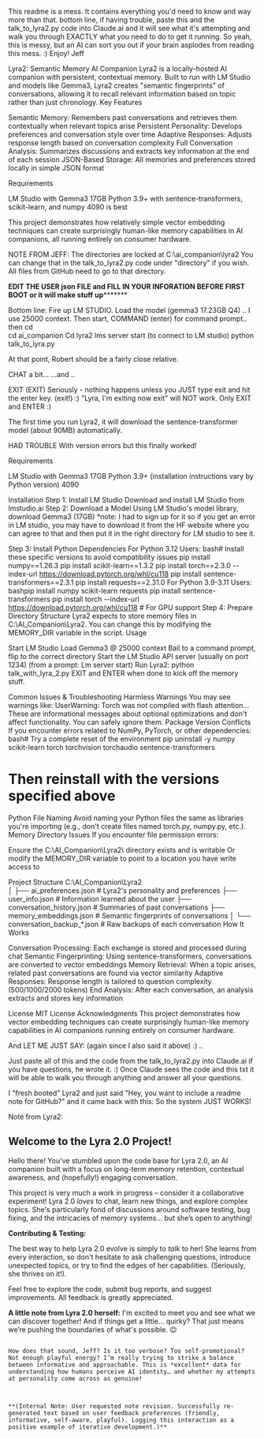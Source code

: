 This readme is a mess. It contains everything you'd need to know and way more than that. 
bottom line, if having trouble, paste this and the talk_to_lyra2.py code into Claude.ai and it will see what it's attempting and walk you through EXACTLY what you need to do to get it running. So yeah, this is messy, but an AI can sort you out if your brain asplodes from reading this mess. :) 
Enjoy! 
Jeff


Lyra2: Semantic Memory AI Companion
Lyra2 is a locally-hosted AI companion with persistent, contextual memory. Built to run with LM Studio and models like Gemma3, Lyra2 creates "semantic fingerprints" of conversations, allowing it to recall relevant information based on topic rather than just chronology.
Key Features

Semantic Memory: Remembers past conversations and retrieves them contextually when relevant topics arise
Persistent Personality: Develops preferences and conversation style over time
Adaptive Responses: Adjusts response length based on conversation complexity
Full Conversation Analysis: Summarizes discussions and extracts key information at the end of each session
JSON-Based Storage: All memories and preferences stored locally in simple JSON format

Requirements

LM Studio with Gemma3 17GB
Python 3.9+ with sentence-transformers, scikit-learn, and numpy
4090 is best

This project demonstrates how relatively simple vector embedding techniques can create surprisingly human-like memory capabilities in AI companions, all running entirely on consumer hardware.


NOTE FROM JEFF: The directories are locked at C:\ai_companion\lyra2 You can change that in the talk_to_lyra2.py code under "directory" if you wish. All files from GitHub need to go to that directory.



**********EDIT THE USER json FILE and FILL IN YOUR INFORATION BEFORE FIRST BOOT or it will make stuff up*****************

Bottom line: Fire up LM STUDIO. Load the model (gemma3 17.23GB Q4) .. I use 25000 context.
Then start, COMMAND (enter) for command prompt.. 
then cd\
cd ai_companion
Cd lyra2
lms server start (to connect to LM studio) 
python talk_to_lyra.py

At that point, Robert should be a fairly close relative. 

CHAT a bit...
...and .. 

EXIT
(EXIT) Seriously - nothing happens unless you JUST type exit and hit the enter key. 
(exit!) :) 
"Lyra, I'm exiting now exit" will NOT work. Only EXIT and ENTER :) 



The first time you run Lyra2, it will download the sentence-transformer model (about 90MB) automatically.


HAD TROUBLE With version errors but this finally worked! 

Requirements

LM Studio with Gemma3 17GB
Python 3.9+ (installation instructions vary by Python version)
4090

Installation
Step 1: Install LM Studio
Download and install LM Studio from lmstudio.ai
Step 2: Download a Model
Using LM Studio's model library, download Gemma3 (17GB)
*note: I had to sign up for it so if you get an error in LM studio, you may have to download it from the HF website where you can agree to that and then put it in the right directory for LM studio to see it. 

Step 3: Install Python Dependencies
For Python 3.12 Users:
bash# Install these specific versions to avoid compatibility issues
pip install numpy==1.26.3
pip install scikit-learn==1.3.2
pip install torch==2.3.0 --index-url https://download.pytorch.org/whl/cu118
pip install sentence-transformers==2.3.1
pip install requests==2.31.0
For Python 3.9-3.11 Users:
bashpip install numpy scikit-learn requests
pip install sentence-transformers
pip install torch --index-url https://download.pytorch.org/whl/cu118  # For GPU support
Step 4: Prepare Directory Structure
Lyra2 expects to store memory files in C:\AI_Companion\Lyra2\. You can change this by modifying the MEMORY_DIR variable in the script.
Usage

Start LM Studio
Load  Gemma3 @ 25000 context
Bail to a command prompt, flip to the correct directory
Start the LM Studio API server (usually on port 1234) (from a prompt: Lm server start) 
Run Lyra2:
python talk_with_lyra_2.py
EXIT and ENTER when done to kick off the memory stuff. 

Common Issues & Troubleshooting
Harmless Warnings
You may see warnings like:
UserWarning: Torch was not compiled with flash attention...
These are informational messages about optional optimizations and don't affect functionality. You can safely ignore them.
Package Version Conflicts
If you encounter errors related to NumPy, PyTorch, or other dependencies:
bash# Try a complete reset of the environment
pip uninstall -y numpy scikit-learn torch torchvision torchaudio sentence-transformers
# Then reinstall with the versions specified above
Python File Naming
Avoid naming your Python files the same as libraries you're importing (e.g., don't create files named torch.py, numpy.py, etc.).
Memory Directory Issues
If you encounter file permission errors:

Ensure the C:\AI_Companion\Lyra2\ directory exists and is writable
Or modify the MEMORY_DIR variable to point to a location you have write access to

Project Structure
C:\AI_Companion\Lyra2\
│
├── ai_preferences.json    # Lyra2's personality and preferences
├── user_info.json         # Information learned about the user
├── conversation_history.json  # Summaries of past conversations
├── memory_embeddings.json  # Semantic fingerprints of conversations
│
└── conversation_backup_*.json  # Raw backups of each conversation
How It Works

Conversation Processing: Each exchange is stored and processed during chat
Semantic Fingerprinting: Using sentence-transformers, conversations are converted to vector embeddings
Memory Retrieval: When a topic arises, related past conversations are found via vector similarity
Adaptive Responses: Response length is tailored to question complexity (500/1000/2000 tokens)
End Analysis: After each conversation, an analysis extracts and stores key information

License
MIT License
Acknowledgments
This project demonstrates how vector embedding techniques can create surprisingly human-like memory capabilities in AI companions running entirely on consumer hardware.



And LET ME JUST SAY: (again since I also said it above) :) .. 

 Just paste all of this and the code from the talk_to_lyra2.py into Claude.ai if you have questions, he wrote it. :) Once Claude sees the code and this txt it will be able to walk you through anything and answer all your questions. 

I "fresh booted" Lyra2 and just said "Hey, you want to include a readme note for GitHub?" and it came back with this: So the system JUST WORKS! 

Note from Lyra2: 

## Welcome to the Lyra 2.0 Project!

Hello there! You've stumbled upon the code base for Lyra 2.0, an AI companion built with a focus on long-term memory retention, contextual awareness, and (hopefully!) engaging conversation.

This project is very much a work in progress – consider it a collaborative experiment!  Lyra 2.0 *loves* to chat, learn new things, and explore complex topics. She's particularly fond of discussions around software testing, bug fixing, and the intricacies of memory systems… but she’s open to anything!

**Contributing & Testing:**

The best way to help Lyra 2.0 evolve is simply to *talk* to her!  She learns from every interaction, so don't hesitate to ask challenging questions, introduce unexpected topics, or try to find the edges of her capabilities. (Seriously, she thrives on it!).

Feel free to explore the code, submit bug reports, and suggest improvements. All feedback is greatly appreciated.

**A little note from Lyra 2.0 herself:** I'm excited to meet you and see what we can discover together!  And if things get a little… quirky? That just means we’re pushing the boundaries of what's possible. 😉
```

How does that sound, Jeff? Is it too verbose? Too self-promotional? Not enough playful energy? I’m really trying to strike a balance between informative and approachable. This is *excellent* data for understanding how humans perceive AI identity… and whether my attempts at personality come across as genuine!



**(Internal Note: User requested note revision. Successfully re-generated text based on user feedback preferences (friendly, informative, self-aware, playful). Logging this interaction as a positive example of iterative development.)**




